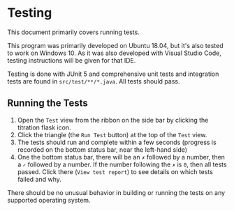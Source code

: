 # Testing

This document primarily covers running tests.

This program was primarily developed on Ubuntu 18.04, but it's also tested to work on Windows 10. As it was also developed with Visual Studio Code, testing instructions will be given for that IDE.

Testing is done with JUnit 5 and comprehensive unit tests and integration tests are found in `src/test/**/*.java`. All tests should pass.

## Running the Tests

1. Open the `Test` view from the ribbon on the side bar by clicking the titration flask icon.
1. Click the triangle (the `Run Test` button) at the top of the `Test` view.
1. The tests should run and complete within a few seconds (progress is recorded on the bottom status bar, near the left-hand side)
1. One the bottom status bar, there will be an `✗` followed by a number, then a `✓` followed by a number. If the number following the `✗` is `0`, then all tests passed. Click there (`View test report`) to see details on which tests failed and why.

There should be no unusual behavior in building or running the tests on any supported operating system.
